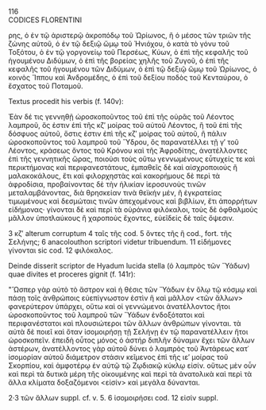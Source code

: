 116  
CODICES FLORENTINI

ρης, ὁ ἐν τῷ ἀριστερῷ ἀκροπόδῳ τοῦ Ὠρίωνος, ἢ ὁ μέσος τῶν τριῶν τῆς ζώνης αὐτοῦ, ὁ ἐν τῷ δεξιῷ ὤμῳ τοῦ Ἡνιόχου, ὁ κατὰ τὸ γόνυ τοῦ Τοξότου, ὁ ἐν τῷ γοργονείῳ τοῦ Περσέως, Κύων, ὁ ἐπὶ τῆς κεφαλῆς τοῦ ἡγουμένου Διδύμων, ὁ ἐπὶ τῆς βορείας χηλῆς τοῦ Ζυγοῦ, ὁ ἐπὶ τῆς κεφαλῆς τοῦ ἡγουμένου τῶν Διδύμων, ὁ ἐπὶ τῷ δεξιῷ ὤμῳ τοῦ Ὠρίωνος, ὁ κοινὸς Ἵππου καὶ Ἀνδρομέδης, ὁ ἐπὶ τοῦ δεξίου ποδὸς τοῦ Κενταύρου, ὁ ἔσχατος τοῦ Ποταμοῦ.

Textus procedit his verbis (f. 140v):

Ἐὰν δέ τις γεννηθῇ ὡροσκοποῦντος τοῦ ἐπὶ τῆς οὐρᾶς τοῦ Λέοντος λαμπροῦ, ὅς ἐστιν ἐπὶ τῆς κζ′ μοίρας τοῦ αὐτοῦ Λέοντος, ἢ τοῦ ἐπὶ τῆς δόσφυος αὐτοῦ, ὅστις ἐστιν ἐπὶ τῆς κζ′ μοίρας τοῦ αὐτοῦ, ἢ πάλιν ὡροσκοποῦντος τοῦ λαμπροῦ τοῦ Ὕδρου, ὅς παρανατέλλει τῇ γ′ τοῦ Λέοντος, κράσεως ὄντος τοῦ Κρόνου καὶ τῆς Ἀφροδίτης, ἀνατέλλοντες ἐπὶ τῆς γεννητικῆς ὥρας, ποιούσι τοὺς οὕτω γεννωμένους εὖτυχείς τε καὶ περικτήμονας καὶ περιφανεστάτους, ἐμπαθεῖς δὲ καὶ αἰσχροποιούς ἢ μαλακοκάλους, ἔτι καὶ φιλορχηστὰς καὶ κακορήμους δὲ περὶ τὰ ἀφροδίσια, προβαίνοντας δὲ τὴν ἡλικίαν ἱεροσυνοὺς τινῶν μεταλαμβάνοντας, διὰ θρησκείαν τινὰ θεϊκήν μέν, ἢ ἐγκρατείας τιμωμένους καὶ δεσμώταις τινῶν ἀπεχομένους καὶ βιβλίων, ἔτι ἀπορρήτων εἰδήμονας· γίνονται δὲ καὶ περὶ τὰ οὐράνια φιλόκαλοι, τοὺς δὲ ὀφθαλμοὺς μᾶλλον ὑποτλαύκους ἢ χαροποὺς ἔχοντες, εὐεῖδείς δὲ ταῖς ὄψεσιν.

3 κζ′ alterum corruptum  4 ταῖς τῆς cod.  5 ὄντες τῆς ἣ cod., fort. τῆς Σελήνης;  6 anacolouthon scriptori videtur tribuendum.  11 εἰδήμονες γίνονται sic cod.  12 φιλόκαλος.

Deinde disserit scriptor de Hyadum lucida stella (ὁ λαμπρὸς τῶν Ὕάδων) quae divites et proceres gignit (f. 141r):

"Ὥσπερ γὰρ αὐτὸ τὸ ἄστρον καὶ ἡ θέσις τῶν Ὕάδων ἐν ὅλῳ τῷ κόσμῳ καὶ πάσῃ τοῖς ἀνθρώποις εὐεπίγνωστον ἐστὶν ἣ καὶ μᾶλλον <τῶν ἄλλων> φανερύτερον ὑπάρχει, οὕτω καὶ οἱ γεννώμενοι ἀνατέλλοντος ἤτοι ὡροσκοποῦντος τοῦ λαμπροῦ τῶν Ὕάδων ἐνδοξότατοι καὶ περιφανέστατοι καὶ πλουσιώτεροι τῶν ἄλλων ἀνθρώπων γίνονται. τὰ αὐτὰ δὲ ποιεῖ καὶ ὅταν ἰσομοιρήσῃ τῇ Σελήνῃ ἐν τῷ παρανατέλλειν ἤτοι ὡροσκοπεῖν. ἐπειδὴ οὗτος μόνος ὁ ἀστήρ διπλῆν δύναμιν ἔχει τῶν ἄλλων ἀστέρων, ἀνατέλλοντος γὰρ αὐτοῦ δύνει ὁ λαμπρὸς τοῦ Ἀντάρεως κατ᾽ ἰσομορίαν αὐτοῦ διάμετρον στάσιν κεῖμενος ἐπὶ τῆς ιε′ μοίρας τοῦ Σκορπίου, καὶ ἀμφοτέρῳ ἐν αὐτῷ τῷ Ζῳδιακῷ κύκλῳ εἰσίν. οὕτως μὲν οὖν καὶ περὶ τὰ δυτικὰ μέρη τῆς οἰκουμένης καὶ περὶ τὰ ἀνατολικὰ καὶ περὶ τὰ ἄλλα κλίματα δοξαζόμενοι <εἰσίν> καὶ μεγάλα δύνανται.

2·3 τῶν ἄλλων suppl. cf. v. 5.  6 ἰσομοιρήσει cod.  12 εἰσίν suppl.